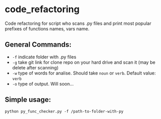 # code_refactoring
Code refactoring for script who scans .py files and print most popular prefixes of functions names, vars name.

## General Commands:
* `-f` indicate folder with .py files
* `-g` take git link for clone repo on your hard drive and scan it (may be delete after scanning) 
* `-w` type of words for analise. Should take `noun` or `verb`. Default value: `verb`
* `-o` type of output. Will soon...

## Simple usage:

`python py_func_checker.py -f /path-to-folder-with-py`

